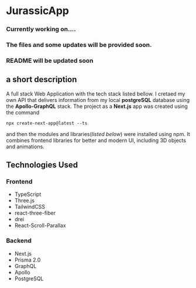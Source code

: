 # JurassicApp

### Currently working on....
### The files and some updates will be provided soon.
### README will be updated soon

## a short description
A full stack Web Application with the tech stack listed bellow. I cretaed my own API that delivers information from my local **postgreSQL** database using the **Apollo-GraphQL** stack. The project as a **Next.js** app was created using the command
```
npx create-next-app@latest --ts
```
and then the modules and libraries(*listed below*) were installed using npm.
It combines frontend libraries for better and modern UI, including 3D objects and animations.

## Technologies Used<br>

### Frontend

* TypeScript
* Three.js
* TailwindCSS
* react-three-fiber
* drei
* React-Scroll-Parallax

### Backend

* Next.js
* Prisma 2.0
* GraphQL
* Apollo
* PostgreSQL

